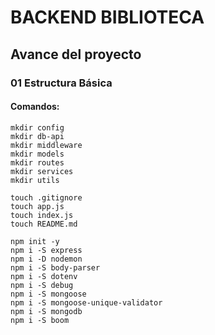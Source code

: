# BACKEND BIBLIOTECA

## Avance del proyecto

### 01 Estructura Básica

#### Comandos:

```shell
mkdir config
mkdir db-api
mkdir middleware
mkdir models
mkdir routes
mkdir services
mkdir utils

touch .gitignore
touch app.js
touch index.js
touch README.md

npm init -y
npm i -S express
npm i -D nodemon
npm i -S body-parser
npm i -S dotenv
npm i -S debug
npm i -S mongoose
npm i -S mongoose-unique-validator
npm i -S mongodb
npm i -S boom
```
